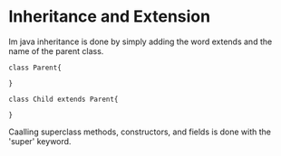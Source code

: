 # Inheritance and Extension


Im java inheritance is done by simply adding the word extends and the name of the parent class.


```
class Parent{

}

class Child extends Parent{

}
```


Caalling superclass methods, constructors, and fields is done with the 'super' keyword.